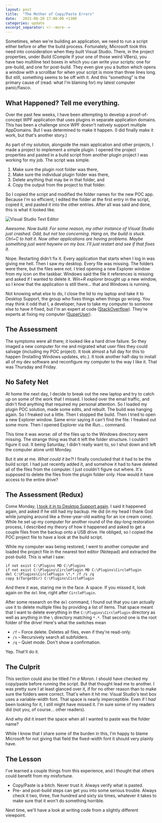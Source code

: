 ```yaml
---
layout: post
title:  "The Mother of Copy/Paste Errors"
date:   2015-08-20 17:00:00 +1300
categories: update
excerpt_separator: <!--more-->
---
```

Sometimes, when we're building an application, we need to run a script either before or after the build process. Fortunately, Microsoft took this need into consideration when they built Visual Studio. There, in the project properties, under Build (Compile if your one of those weird VBers), you have two multiline text boxes in which you can write your scripts: one for pre-build, and one for post-build. They even give you a button which opens a window with a scrollbar for when your script is more than three lines long. But still, something seems to be off with it. And this “something” is the primary cause of (read: what I'm blaming for) my latest computer panic/fiasco.

<!--more-->

## What Happened? Tell me everything.

Over the past few weeks, I have been attempting to develop a proof-of-concept WPF application that uses plugins in separate application domains. This has been a challenge since WPF doesn't natively support multiple AppDomains. But I was determined to make it happen. (I did finally make it work, but that's another story.)

As part of my solution, alongside the main application and other projects, I made a project to implement a simple plugin. I opened the project properties and pasted in a build script from another plugin project I was working for my job. The script was simple.

1. Make sure the plugin root folder was there,
2. Make sure the individual plugin folder was there,
3. Delete anything that may be in that folder, and
4. Copy the output from the project to that folder.

So I copied the script and modified the folder names for the new POC app. Because I'm so efficient, I edited the folder at the first entry in the script, copied it, and pasted it into the other entries. After all was said and done, this is what it looked like.

![Visual Studio Text Editor]()

*Awesome. Now build. For some reason, my other instance of Visual Studio just crashed. Odd, but not too concerning. Hang on, the build is stuck. Ctrl+C to halt it. Now other applications are having problems. Maybe something just went haywire on my box. I'll just restart and see if that fixes it.*

Nope. Restarting didn't fix it. Every application that starts when I log in was giving me hell. Then I saw my desktop. Every file was missing. The folders were there, but the files were not. I tried opening a new Explorer window from my icon on the taskbar. Windows said the file it references is missing and asked if I wanted to delete it. *Win+R explorer* brought up a new window, so I know that the application is still there... that and Windows is running.

Not knowing what else to do, I close the lid to my laptop and take it to Desktop Support, the group who fixes things when things go wrong. You may think it odd that I, a developer, have to take my computer to someone else to have it fixed, but I'm an expert at code ([StackOverflow](http://stackoverflow.com/)). They're experts at fixing my computer ([SuperUser](http://superuser.com/)).

## The Assessment

The symptoms were all there; it looked like a hard drive failure. So they imaged a new computer for me and migrated what user files they could salvage (including my POC project). It took almost a full day for this to happen (Installing Windows updates, etc.). It took another half-day to install all of my dev software and reconfigure my computer to the way I like it. That was Thursday and Friday.

## No Safety Net

At home the next day, I decide to break out the new laptop and try to catch up on some of the work that I missed. I looked over the email traffic, and didn't find anything that required my personal attention. So I loaded my plugin POC solution, made some edits, and rebuilt. The build was hanging again. So I freaked out a little. Then I stopped the build. Then I tried to open a new Explorer window. Same error saying it can't find the file. I freaked out some more. Then I opened Explorer via the *Run...* command.

This time it was worse: *all* of the files up to the Windows directory were missing. The strange thing was that it left the folder structure. I couldn't figure it out. It being Saturday, I didn't really want to, so I shut down and left the computer alone until Monday.

But it ate at me. *What could it be?!* I finally concluded that it had to be the build script. I had just recently added it, and somehow it had to have deleted all of the files from the computer. I just couldn't figure out where. It's supposed to delete the files from the plugin folder only. How would it have access to the entire drive?

## The Assessment (Redux)

Come Monday, [I took it in to Desktop Support again](https://www.youtube.com/watch?v=6aVzEOjGQBg). I said it happened again, and asked if he still had my backup. He did (in my head I thank God while jumping around like a three-year-old waiting for an ice cream cone). While he set up my computer for another round of the day-long restoration process, I described my theory of how it happened and asked to get a couple files from the backup onto a USB drive. He obliged, so I copied the POC project file to have a look at the build script.

While my computer was being restored, I went to another computer and loaded the project file in the nearest text editor (Notepad) and extracted the post-build. This is what I saw:

```batch
if not exist C:\Plugins MD C:\Plugins
if not exist C:\Plugins\CirclePlugin MD C:\Plugins\CirclePlugin 
del C:\Plugins\CirclePlugin \*.* /f /s /q
copy $(TargetDir) C:\Plugins\CirclePlugin
```

And there it was, staring me in the face. A space. If you missed it, look again on the `del` line, right after `CirclePlugin`.

After some research on the `del` command, I found out that you can actually use it to delete multiple files by providing a list of items. That space meant that I want to delete everything in the `C:\Plugins\CirclePlugin` directory as well as anything in the `\` directory matching `*.*`. That second one is the root folder of the drive! Here's what the switches mean

- `/f` – Force delete. Deletes all files, even if they're read-only.
- `/s` – Recursively search all subfolders.
- `/q` – Quiet mode. Don't show a confirmation.

Yep. That'll do it.

## The Culprit

This section could also be titled *I'm a Moron*. I should have checked my copy/paste before running the script. But that thought lead me to another. I was pretty sure I at least glanced over it, if for no other reason than to make sure the folders were correct. That's when it hit me: Visual Studio's text box uses a variable-width font. That space is nearly imperceptible. Even if I *had* been looking for it, I still might have missed it. I'm sure some of my readers did (not you, of course... other readers).

And why did it insert the space when all I wanted to paste was the folder name?

While I know that I share some of the burden in this, I'm happy to blame Microsoft for not giving that field the fixed-width font it should very plainly have.

## The Lesson

I've learned a couple things from this experience, and I thought that others could benefit from my misfortune.

- Copy/Paste is a bitch. Never trust it. Always verify what is pasted.
- Pre- and post-build steps can get you into some serious trouble. Always check it two, three, five hundred and sixty six times, whatever it takes to make sure that it won't do something horrible.

Next time, we'll have a look at writing code from a slightly different viewpoint.
